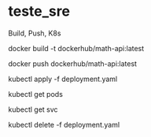 # teste_sre

Build, Push, K8s

docker build -t dockerhub/math-api:latest  

docker push dockerhub/math-api:latest  

kubectl apply -f deployment.yaml  

kubectl get pods  

kubectl get svc  

kubectl delete -f deployment.yaml
